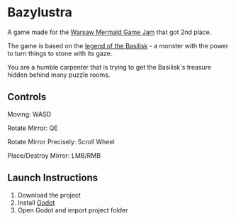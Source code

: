 
# Bazylustra

A game made for the [Warsaw Mermaid Game Jam](https://crpk.pl/wydarzenia/zapraszamy-do-udzialu-w-sounds-like-a-game-jam#) that got 2nd place.

The game is based on the [legend of the Basilisk](https://go2warsaw.pl/legenda-o-bazyliszku/) - a monster with the power to turn things to stone with its gaze.

You are a humble carpenter that is trying to get the Basilisk's treasure hidden behind many puzzle rooms. 

## Controls 

Moving: WASD

Rotate Mirror: QE

Rotate Mirror Precisely: Scroll Wheel

Place/Destroy Mirror: LMB/RMB

## Launch Instructions

1. Download the project
2. Install [Godot](https://godotengine.org)
3. Open Godot and import project folder
